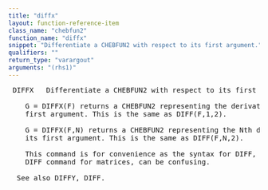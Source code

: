 ```yaml
---
title: "diffx"
layout: function-reference-item
class_name: "chebfun2"
function_name: "diffx"
snippet: "Differentiate a CHEBFUN2 with respect to its first argument."
qualifiers: ""
return_type: "varargout"
arguments: "(rhs1)"
---
```


<pre class="help-text"> DIFFX   Differentiate a CHEBFUN2 with respect to its first argument.
 
    G = DIFFX(F) returns a CHEBFUN2 representing the derivative of F in its
    first argument. This is the same as DIFF(F,1,2).
 
    G = DIFFX(F,N) returns a CHEBFUN2 representing the Nth derivative of F in
    its first argument. This is the same as DIFF(F,N,2).
 
    This command is for convenience as the syntax for DIFF, inherited from the
    DIFF command for matrices, can be confusing.
  
  See also DIFFY, DIFF. 
</pre>